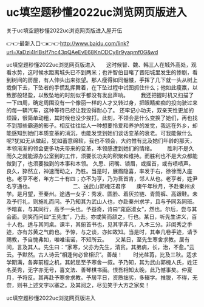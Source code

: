 # uc填空题秒懂2022uc浏览网页版进入
关于uc填空题秒懂2022uc浏览网页版进入屋开伍

👉👉最新入口👈👉👉http://www.baidu.com/link?url=XaDzi4lrlBsIf7hc43pQAeEvE68KnODCy8r9yapmf0G&wd

uc填空题秒懂2022uc浏览网页版进入　　这时候智、魏、韩三人在城外高处，观看水势，这时候水距离城头已不到两米；也许智伯目睹了晋阳城里发生的惨剧，看到树间的房屋，有人伸头出来张望。那人瘦得如同骷髅，手挥了几下就一头从树上栽倒下去，下坠者的手慌乱挥舞着，在下坠过程中试图抓住什么；他如此瘦羸，以致那般轻盈，以致坠地的时刻似乎都没有发出声响。
　　我还把握时机又扫描了一下四周，确定周围没有一个像丽一样的人才又转过身，把眼睛痴痴的投向驶过来的每一辆汽车，这种等待已经让我没得耐心了。
还牢记小功夫，双亲天性更加的烦躁，很简单动粗，其时候也没少挨打。此刻，不领会是什么变换了她们，再也找不到那些霸道的影子。相反往往给人一种想要怜爱和养护的发觉，我远在外乡，却能感知到她们本质变革的消沉，也能发觉到她们谈话变革的衰老。可我能做什么呢?犹如无从做起，犹如蓄意绵软，我也不领会，大约惟有比及她们年龄的那天，本领渐渐的领会更多功夫带来的变革，本领感遭到她们的情绪。
　　胜利不是久而久之就能源办公室到的工作，须要长功夫的积聚和维持。而胜利也不是大众都能做到了，也须要独到的本事和本领。
久思、闭嘴、锁眉，或摇首，或有啧啧声。良久，猝然立，神速而动之，乃胜。当是时，展眉隐喜，率发于右，徐徐而入座也。老亨不老，年方二十有四；亦不为亨，乃为吾首肯，邻人从也。老亨者，姓尹名亨通也。　　　　　　　　二、送武山郭槐汪君序　　庚午年秋月，予赴秦州求学。是月望，至秦州。途遇一女子：秀发、圆脸、着灰拉链、青筒裤、高跟鞋。未及予行礼，则施礼而问。予乃知其为武山人也，亦赴秦州求学，且与予同系同班。予暗喜，与其同行，高予一头也。予益奇，诗曰“窕窈淑女”，然也。尔后，尝与其会面。则笑而问曰“王先生”，乃去。亦或笑而颔之，行也。某日，听先生讲义，百十人也。适与其同桌。课半，其俯首书也，见其字非凡，入木三分。非闺秀之手迹，亦有苏黄之气韵也。予惊，与之谈，亦如故知。当是时，其奉几卷手迹，请予赐教，予自愧弗如，唯唯诺诺，不知所云。　　又某日，至先生寒舍求教。居有间，言及其人。先生曰：“家寒，父亦为先生，清贫。其弟病，长，治，不愈。”云云。予默然。古人诗云“相逢何必曾相识”。善哉！　　时光荏苒，比及三秋。适求学期满，各奔前程之机，其躬屈至予寒舍一叙。予乃知，其为武山郭槐人氏，姓汪名英秀，无字亦无号，喜文法、善琴棋书画。恨吾相知太晚，此乃憾事矣。仲夏月，予将反。其再赴予寒舍求教。予居平日，资质拙劣，多辍学。推脱，不得，无奈，则书上述文字以塞之。及其阅之，尽见笑于大方之家矣！

uc填空题秒懂2022uc浏览网页版进入

